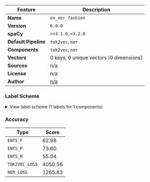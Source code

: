 | Feature | Description |
| --- | --- |
| **Name** | `en_ner_fashion` |
| **Version** | `0.0.0` |
| **spaCy** | `>=3.1.0,<3.2.0` |
| **Default Pipeline** | `tok2vec`, `ner` |
| **Components** | `tok2vec`, `ner` |
| **Vectors** | 0 keys, 0 unique vectors (0 dimensions) |
| **Sources** | n/a |
| **License** | n/a |
| **Author** | [n/a]() |

### Label Scheme

<details>

<summary>View label scheme (1 labels for 1 components)</summary>

| Component | Labels |
| --- | --- |
| **`ner`** | `FASHION_BRAND` |

</details>

### Accuracy

| Type | Score |
| --- | --- |
| `ENTS_F` | 62.98 |
| `ENTS_P` | 73.60 |
| `ENTS_R` | 55.04 |
| `TOK2VEC_LOSS` | 4050.56 |
| `NER_LOSS` | 1265.83 |